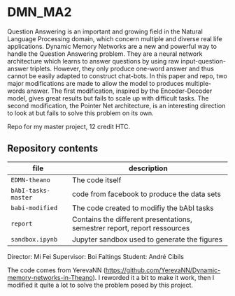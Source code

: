 # DMN_MA2

Question Answering is an important and growing field in the Natural Language Processing domain, which concern multiple and diverse real life applications.
Dynamic Memory Networks are a new and powerful way to handle the Question Answering problem. They are a neural network architecture which learns to answer questions by using raw input-question-answer triplets. However, they only produce one-word answer and thus cannot be easily adapted to construct chat-bots. In this paper and repo, two major modifications are made to allow the model to produces multiple-words answer. The first modification, inspired by the Encoder-Decoder model, gives great results but fails to scale up with difficult tasks. The second modification, the Pointer Net architecture, is an interesting direction to look at but fails to solve this problem on its own.

Repo for my master project, 12 credit HTC.

## Repository contents

| file | description |
| --- | --- |
| `EDMN-theano` | The code itself |
| `bAbI-tasks-master` | code from facebook to produce the data sets |
| `babi-modified` | The code created to modifiy the bAbI tasks |
| `report` | Contains the different presentations, semestrer report, report ressources |
| `sandbox.ipynb` | Jupyter sandbox used to generate the figures |

Director: Mi Fei
Supervisor: Boi Faltings
Student: André Cibils

The code comes from YerevaNN (https://github.com/YerevaNN/Dynamic-memory-networks-in-Theano). I reworded it a bit to make it work, then I modified it quite a lot to solve the problem posed by this project.


